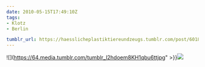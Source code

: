 ```yaml
---
date: 2010-05-15T17:49:10Z
tags:
- Klotz
- Berlin

tumblr_url: https://haesslicheplastiktiereundzeugs.tumblr.com/post/601854459
---
```

![](https://64.media.tumblr.com/tumblr_l2hdoem8KH1qbu6ttjpg" >}}![](https://64.media.tumblr.com/tumblr_l2hdotNaJm1qbu6tt.jpg)

